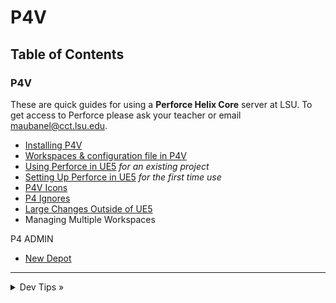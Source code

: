 # P4V

## Table of Contents

### P4V

These are quick guides for using a **Perforce Helix Core** server at LSU. To get access to Perforce please ask your teacher or email [maubanel@cct.lsu.edu](mailto:maubanel@cct.lsu.edu).

* [Installing P4V](installing/README.md#user-content-installing-p4v)
* [Workspaces & configuration file in P4V](workspaces/README.md#user-content-workspaces-in-p4v)
* [Using Perforce in UE5](ue5-existing/README.md#user-content-using-perforce-in-ue5) *for an existing project*
* [Setting Up Perforce in UE5](ue5/README.md#user-content-setting-up-perforce-in-ue5) *for the first time use*
* [P4V Icons](icons/README.md#user-content-p4v-icons)
* [P4 Ignores](ignore/README.md#user-content-p4-ignore)
* [Large Changes Outside of UE5](large-changes/README.md#user-content-large-changes-outside-of-ue5)
* Managing Multiple Workspaces 

P4 ADMIN
* [New Depot](newdepot/README.md#user-content-installing-p4v#user-content-p4-new-depot)

---

<details>
  <summary>Dev Tips &raquo;</summary>

  make git m="add commit message"
</details>


